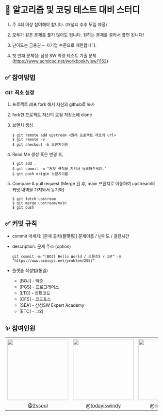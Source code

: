 # 💯 알고리즘 및 코딩 테스트 대비 스터디

1.  주 4회 이상 참여해야 합니다. (패널티 추후 도입 예정)

2.  모두가 같은 문제를 풀지 않아도 됩니다. 원하는 문제를 골라서 풀면 됩니다!

3.  난이도는 금융권 ~ 사기업 수준으로 제한합니다.

4.  첫 번째 문제집: 삼성 SW 역량 테스트 기출 문제(https://www.acmicpc.net/workbook/view/1152)

## ✅ 참여방법

### GIT 최초 설정

1.  프로젝트 레포 fork 해서 자신의 github로 복사
2.  fork한 프로젝트 자신의 로컬 저장소에 clone
3.  브랜치 생성

    ```
    $ git remote add upstream <원래 프로젝트 레포의 url>
    $ git remote -v
    $ git checkout -b 브랜치이름
    ```

4.  Read Me 생성 혹은 변경 후,

    ```
    $ git add .
    $ git commit -m "커밋 규칙을 지켜서 등록해주세요."
    $ git push origin 브랜치이름
    ```

5.  Compare & pull request
    (Merge 된 후, main 브랜치로 이동하여 upstream의 커밋 내역을 가져와서 동기화)

    ```
    $ git fetch upstream
    $ git merge upstream/main
    $ git push
    ```

## ✅ 커밋 규칙

- commit 메세지: [문제 출처(플랫폼)] 문제이름 / 난이도 / 걸린시간
- description: 문제 주소 (option)

  ```
  git commit -m "[BOJ] Hello World / 브론즈5 / 1분" -m "https://www.acmicpc.net/problem/2557"
  ```

- 플랫폼 작성법(통일)
  - [BOJ] - 백준
  - [PGS] - 프로그래머스
  - [LTC] - 리트코드
  - [CFS] - 코드포스
  - [SEA] - 삼성SW Expert Academy
  - [ETC] - 그외

## ✨ 참여인원

<table style="text-align:center">
    <tr>
      <th scope="col"><img src="https://avatars.githubusercontent.com/u/109618184?v=4" width="200" height="200"/></td>
      <th scope="col"><img src="https://avatars.githubusercontent.com/u/72553506?v=4" width="200" height="200" /></td>
      <th scope="col"><img src="https://avatars.githubusercontent.com/u/122517823?v=4" width="200" height="200" /></td>
      <th scope="col">--</td>
    </tr>
    <tr>
      <td><a href="https://github.com/2sseul">@2sseul</a></td>
      <td><a href="https://github.com/todayiswindy">@todayiswindy</a></td>
      <td><a herf="https://github.com/chadireoroonu">@chadireoroonu</a></td>
      <td>남</td>
    </tr>
  </table>
